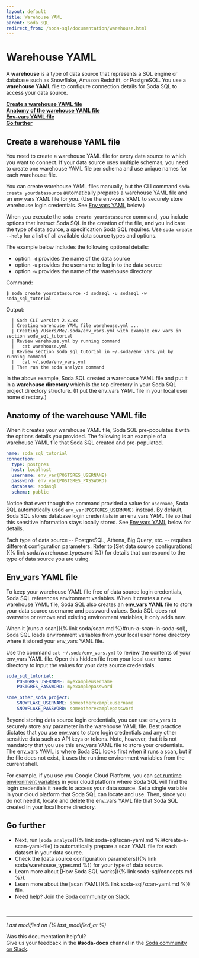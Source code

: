 ```yaml
---
layout: default
title: Warehouse YAML
parent: Soda SQL
redirect_from: /soda-sql/documentation/warehouse.html
---
```


# Warehouse YAML

A **warehouse** is a type of data source that represents a SQL engine or database such as Snowflake, Amazon Redshift, or PostgreSQL. You use a **warehouse YAML** file to configure connection details for Soda SQL to access your data source.

**[Create a warehouse YAML file](#create-a-warehouse-yaml-file)<br />
[Anatomy of the warehouse YAML file](#anatomy-of-the-warehouse-yaml-file)<br />
[Env-vars YAML file](#env_vars-yaml-file)<br />
[Go further](#go-further)<br />**


## Create a warehouse YAML file

You need to create a warehouse YAML file for every data source to which you want to connect. If your data source uses multiple schemas, you need to create one warehouse YAML file per schema and use unique names for each warehouse file.

You can create warehouse YAML files manually, but the CLI command `soda create yourdatasource` automatically prepares a warehouse YAML file and an env_vars YAML file for you. (Use the env-vars YAML to securely store warehouse login credentials. See [Env_vars YAML](#env_vars-yaml) below.)

When you execute the `soda create yourdatasource` command, you include options that instruct Soda SQL in the creation of the file, and you indicate the type of data source, a specification Soda SQL requires. Use `soda create --help` for a list of all available data source types and options.

The example below includes the following optional details:
* option `-d` provides the name of the data source
* option `-u` provides the username to log in to the data source
* option `-w` provides the name of the warehouse directory


Command:
```shell
$ soda create yourdatasource -d sodasql -u sodasql -w soda_sql_tutorial
```
Output:
```shell
  | Soda CLI version 2.x.xx
  | Creating warehouse YAML file warehouse.yml ...
  | Creating /Users/Me/.soda/env_vars.yml with example env vars in section soda_sql_tutorial
  | Review warehouse.yml by running command
  |   cat warehouse.yml
  | Review section soda_sql_tutorial in ~/.soda/env_vars.yml by running command
  |   cat ~/.soda/env_vars.yml
  | Then run the soda analyze command
```

In the above example, Soda SQL created a warehouse YAML file and put it in a **warehouse directory** which is the top directory in your Soda SQL project directory structure. (It put the env_vars YAML file in your local user home directory.)


## Anatomy of the warehouse YAML file

When it creates your warehouse YAML file, Soda SQL pre-populates it with the options details you provided. The following is an example of a warehouse YAML file that Soda SQL created and pre-populated.

```yaml
name: soda_sql_tutorial
connection:
  type: postgres
  host: localhost
  username: env_var(POSTGRES_USERNAME)
  password: env_var(POSTGRES_PASSWORD)
  database: sodasql
  schema: public
```

Notice that even though the command provided a value for `username`, Soda SQL automatically used `env_var(POSTGRES_USERNAME)` instead. By default, Soda SQL stores database login credentials in an env_vars YAML file so that this sensitive information stays locally stored. See [Env_vars YAML](#env_vars-yaml) below for details.

Each type of data source -- PostgreSQL, Athena, Big Query, etc. -- requires different configuration parameters. Refer to [Set data source configurations]({% link soda/warehouse_types.md %}) for details that correspond to the type of data source you are using.


## Env_vars YAML file

To keep your warehouse YAML file free of data source login credentials, Soda SQL references environment variables. When it creates a new warehouse YAML file, Soda SQL also creates an **env_vars YAML** file to store your data source username and password values. Soda SQL does not overwrite or remove and existing environment variables, it only adds new.

When it [runs a scan]({% link soda/scan.md %}#run-a-scan-in-soda-sql), Soda SQL loads environment variables from your local user home directory where it stored your env_vars YAML file. 

Use the command `cat ~/.soda/env_vars.yml` to review the contents of your env_vars YAML file. Open this hidden file from your local user home directory to input the values for your data source credentials.

```yaml
soda_sql_tutorial:
    POSTGRES_USERNAME: myexampleusername
    POSTGRES_PASSWORD: myexamplepassword

some_other_soda_project:
    SNOWFLAKE_USERNAME: someotherexampleusername
    SNOWFLAKE_PASSWORD: someotherexamplepassword
```

Beyond storing data source login credentials, you can use env_vars to securely store any parameter in the warehouse YAML file. Best practice dictates that you use env_vars to store login credentials and any other sensitive data such as API keys or tokens. Note, however, that it is not mandatory that you use this env_vars YAML file to store your credentials. The env_vars YAML is where Soda SQL looks first when it runs a scan, but if the file does not exist, it uses the runtime environment variables from the current shell. 

For example, if you use you Google Cloud Platform, you can [set runtime environment variables](https://cloud.google.com/functions/docs/env-var) in your cloud platform where Soda SQL will find the login credentials it needs to access your data source. Set a single variable in your cloud platform that Soda SQL can locate and use. Then, since you do not need it, locate and delete the env_vars YAML file that Soda SQL created in your local home directory.

## Go further

* Next, run [`soda analyze`]({% link soda-sql/scan-yaml.md %}#create-a-scan-yaml-file) to automatically prepare a scan YAML file for each dataset in your data source.
* Check the [data source configuration parameters]({% link soda/warehouse_types.md %}) for your type of data source.
* Learn more about [How Soda SQL works]({% link soda-sql/concepts.md %}).
* Learn more about the [scan YAML]({% link soda-sql/scan-yaml.md %}) file.
* Need help? Join the <a href="http://community.soda.io/slack" target="_blank"> Soda community on Slack</a>.

<br />

---
*Last modified on {% last_modified_at %}*

Was this documentation helpful? <br /> Give us your feedback in the **#soda-docs** channel in the <a href="http://community.soda.io/slack" target="_blank"> Soda community on Slack</a>.